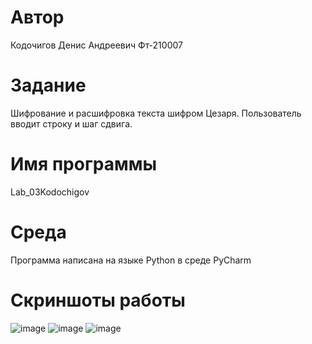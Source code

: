 # Автор 
Кодочигов Денис Андреевич Фт-210007
# Задание
Шифрование и расшифровка текста шифром Цезаря. Пользователь вводит строку и шаг сдвига.  
# Имя программы
Lab_03Kodochigov
# Среда
Программа написана на языке Python в среде PyCharm
# Cкриншоты работы
![image](https://user-images.githubusercontent.com/113355417/192836205-e1acae3d-15bc-4607-99c4-2411e39a4d0b.png)
![image](https://user-images.githubusercontent.com/113355417/192836327-f11e0809-5195-476e-990a-1421a4790ed3.png)
![image](https://user-images.githubusercontent.com/113355417/192836418-97640b3a-33f1-43ed-b1a1-a4d83e349e05.png)
